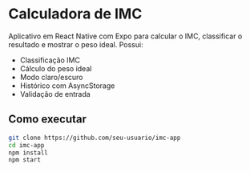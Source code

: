# Calculadora de IMC

Aplicativo em React Native com Expo para calcular o IMC, classificar o resultado e mostrar o peso ideal. Possui:

- Classificação IMC
- Cálculo do peso ideal
- Modo claro/escuro
- Histórico com AsyncStorage
- Validação de entrada

## Como executar

```bash
git clone https://github.com/seu-usuario/imc-app
cd imc-app
npm install
npm start

